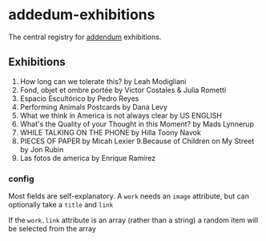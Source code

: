 # addedum-exhibitions

The central registry for [addendum](http://addendum.kadist.org) exhibitions.

## Exhibitions

1. How long can we tolerate this? by Leah Modigliani 
2. Fond, objet et ombre portée by Victor Costales & Julia Rometti
3. Espacio Escultórico by Pedro Reyes
4. Performing Animals Postcards by Dana Levy
5. What we think in America is not always clear by US ENGLISH
6. What's the Quality of your Thought in this Moment? by Mads Lynnerup
7. WHILE TALKING ON THE PHONE by Hilla Toony Navok
8. PIECES OF PAPER by Micah Lexier
9.Because of Children on My Street by Jon Rubin
10. Las fotos de america by Enrique Ramírez

### config

Most fields are self-explanatory. A `work` needs an `image` attribute, but can optionally take a `title` and `link`

If the `work.link` attribute is an array (rather than a string) a random item will be selected from the array
